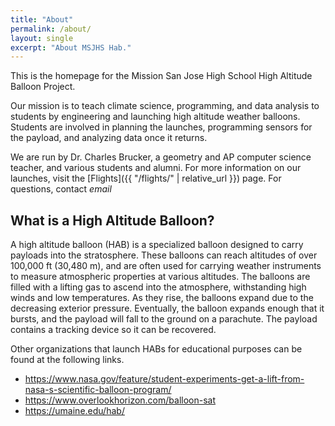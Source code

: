 ```yaml
---
title: "About"
permalink: /about/
layout: single
excerpt: "About MSJHS Hab."
---
```


This is the homepage for the Mission San Jose High School High Altitude Balloon Project.  

Our mission is to teach climate science, programming, and data analysis to students by engineering and launching high altitude weather balloons. Students are involved in planning the launches, programming sensors for the payload, and analyzing data once it returns. 

We are run by Dr. Charles Brucker, a geometry and AP computer science teacher, and various students and alumni. For more information on our launches, visit the [Flights]({{ "/flights/" | relative_url }})	page. For questions, contact *email*


## What is a High Altitude Balloon?  
A high altitude balloon (HAB) is a specialized balloon designed to carry payloads into the stratosphere. These balloons can reach altitudes of over 100,000 ft (30,480 m), and are often used for carrying weather instruments to measure atmospheric properties at various altitudes. The balloons are filled with a lifting gas to ascend into the atmosphere, withstanding high winds and low temperatures. As they rise, the balloons expand due to the decreasing exterior pressure. Eventually, the balloon expands enough that it bursts, and the payload will fall to the ground on a parachute. The payload contains a tracking device so it can be recovered.

Other organizations that launch HABs for educational purposes can be found at the following links.

- <https://www.nasa.gov/feature/student-experiments-get-a-lift-from-nasa-s-scientific-balloon-program/>
- <https://www.overlookhorizon.com/balloon-sat>
- <https://umaine.edu/hab/>


